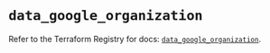 # `data_google_organization`

Refer to the Terraform Registry for docs: [`data_google_organization`](https://registry.terraform.io/providers/hashicorp/google/6.23.0/docs/data-sources/organization).
